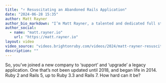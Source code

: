 ```yaml
---
title: "⚡️ Resuscitating an Abandoned Rails Application"
date: "2024-06-28 15:35"
author: Matt Rayner
author_bio_markdown: "I’m Matt Rayner, a talented and dedicated full stack, polyglot engineer. I’m looking for a challenging environment to test and improve my skills. I love learning new things and am an early adopter of bleeding edge technologies. Outside of work I’m involved in volunteering and a number of side projects. Everything from training students in multimedia and design skills, through to Give Cat - a bookmarklet that replaces all the images on a website with pictures of cats (what more could you want, right?)."
author_social:
  - name: "matt.rayner.io"
    url: "https://matt.rayner.io"
layout: video
video_source: "videos.brightonruby.com/videos/2024/matt-rayner-resuscitating-an-abandoned-rails-application.mp4"
description: ""
---
```


So, you’ve joined a new company to ‘support’ and ‘upgrade’ a legacy application. One that’s not been updated until 2018, and began life in 2014. Ruby 2 and Rails 5, up to Ruby 3.3 and Rails 7. How hard can it be?
